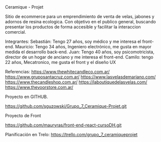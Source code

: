 Ceramique - Projet

Sitio de ecommerce para un emprendimiento de venta de velas, jabones y adornos de resina ecologica.
Con objetivo en el publico general, buscando presentar los productos de forma accesible y facilitar la interaccion comercial.

Integrantes: 
Sebastián: Tengo 27 años, soy médico y me interesa el front-end.
Mauricio: Tengo 34 años, Ingeniero electrónico, me gusta en mayor medida el desarrollo back-end.
Juan: Tengo 40 años, soy psicomotricista, director de un hogar de anciano y me interesa el front-end.
Camilo: tengo 22 años, Mecatronico, me gusta el front y el diseño UX

Referencias:
    https://www.thewhitecandleco.com.ar/
    https://www.gruposantacruz.com.ar/
    https://www.lasvelasdemariano.com/
    https://www.thecandleshop.com.ar/
    https://laboutiquedelasvelas.com/
    https://www.thevoorstore.com.ar/

Proyecto en GITHUB.

https://github.com/sguzowski/Grupo_7_Ceramique-Projet.git

Proyecto de Front

https://github.com/mauryras/front-end-react-cursoDH.git

Planificación en Trelo:
https://trello.com/grupo_7_ceramiqueprojet
